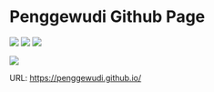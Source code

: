 # Penggewudi Github Page

![](https://img.shields.io/badge/DP-WorkHard-lightgrey)
![](https://img.shields.io/badge/npm-v6.13.4-blue)
![](https://img.shields.io/badge/hexo-v5.2.0-blue)


[![](https://i.loli.net/2021/04/27/J5WuxEn21glP6Uy.gif)](https://penggewudi.github.io/ "点击访问github page")

URL: https://penggewudi.github.io/ 
